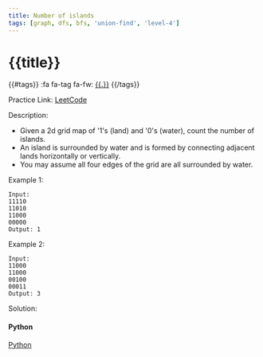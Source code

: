 ```yaml
---
title: Number of islands
tags: [graph, dfs, bfs, 'union-find', 'level-4']
---
```


# {{title}}

{{#tags}}
:fa fa-tag fa-fw: [{{.}}]({{tagspath}}/{{.}})
{{/tags}}

Practice Link: [LeetCode](https://leetcode.com/problems/number-of-islands/)

Description:

- Given a 2d grid map of '1's (land) and '0's (water), count the number of islands.
- An island is surrounded by water and is formed by connecting adjacent lands horizontally or vertically.
- You may assume all four edges of the grid are all surrounded by water.

Example 1:

```text
Input:
11110
11010
11000
00000
Output: 1
```

Example 2:

```text
Input:
11000
11000
00100
00011
Output: 3
```

Solution:

<!-- tabs:start -->
#### **Python**

[Python](../pycode/graph/number-of-islands.py ':include :type=code')
<!-- tabs:end -->
